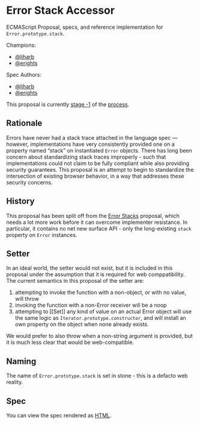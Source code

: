# Error Stack Accessor

ECMAScript Proposal, specs, and reference implementation for `Error.prototype.stack`.

Champions:
 - [@ljharb](https://github.com/ljharb)
 - [@erights](https://github.com/erights)

 Spec Authors:
 - [@ljharb](https://github.com/ljharb)
 - [@erights](https://github.com/erights)

This proposal is currently [stage -1](https://github.com/tc39/proposals) of the [process](https://tc39.github.io/process-document/).

## Rationale

Errors have never had a stack trace attached in the language spec — however, implementations have very consistently provided one on a property named “stack” on instantiated `Error` objects. There has long been concern about standardizing stack traces improperly - such that implementations could not claim to be fully compliant while also providing security guarantees. This proposal is an attempt to begin to standardize the intersection of existing browser behavior, in a way that addresses these security concerns.

## History

This proposal has been split off from the [Error Stacks](https://github.com/tc39/proposal-error-stacks) proposal, which needs a lot more work before it can overcome implementer resistance.
In particular, it contains no net new surface API - only the long-existing `stack` property on `Error` instances.

## Setter

In an ideal world, the setter would not exist, but it is included in this proposal under the assumption that it is required for web comppatibility.
The current semantics in this proposal of the setter are:
 1. attempting to invoke the function with a non-object, or with no value, will throw
 1. invoking the function with a non-Error receiver will be a noop
 1. attempting to [[Set]] any kind of value on an actual Error object will use the same logic as `Iterator.prototype.constructor`, and will install an own property on the object when none already exists.

We would prefer to also throw when a non-string argument is provided, but it is much less clear that would be web-compatible.

## Naming

The name of `Error.prototype.stack` is set in stone - this is a defacto web reality.

## Spec
You can view the spec rendered as [HTML](https://tc39.es/proposal-error-stack-accessor/).
